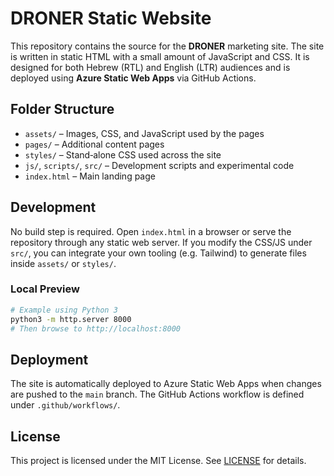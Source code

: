 # DRONER Static Website

This repository contains the source for the **DRONER** marketing site. The site is written in static HTML with a small amount of JavaScript and CSS. It is designed for both Hebrew (RTL) and English (LTR) audiences and is deployed using **Azure Static Web Apps** via GitHub Actions.

## Folder Structure

- `assets/` – Images, CSS, and JavaScript used by the pages
- `pages/` – Additional content pages
- `styles/` – Stand‑alone CSS used across the site
- `js/`, `scripts/`, `src/` – Development scripts and experimental code
- `index.html` – Main landing page

## Development

No build step is required. Open `index.html` in a browser or serve the repository through any static web server. If you modify the CSS/JS under `src/`, you can integrate your own tooling (e.g. Tailwind) to generate files inside `assets/` or `styles/`.

### Local Preview

```bash
# Example using Python 3
python3 -m http.server 8000
# Then browse to http://localhost:8000
```

## Deployment

The site is automatically deployed to Azure Static Web Apps when changes are pushed to the `main` branch. The GitHub Actions workflow is defined under `.github/workflows/`.

## License

This project is licensed under the MIT License. See [LICENSE](LICENSE) for details.

